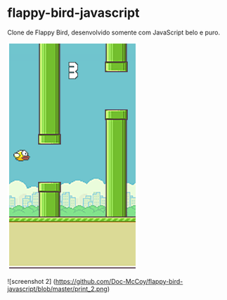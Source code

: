 # flappy-bird-javascript
Clone de Flappy Bird, desenvolvido somente com JavaScript belo e puro.

![screenshot 1](https://github.com/Doc-McCoy/flappy-bird-javascript/blob/master/print_1.png)

![screenshot 2] (https://github.com/Doc-McCoy/flappy-bird-javascript/blob/master/print_2.png)

